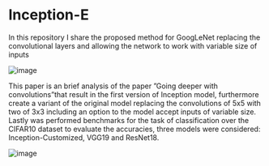 # Inception-E
In this repository I share the proposed method for GoogLeNet replacing the convolutional layers and allowing the network to work with variable size of inputs

![image](https://user-images.githubusercontent.com/23502680/115634918-f0b99400-a2e0-11eb-86ad-43ebc104520d.png)

This paper is an brief analysis of the paper ”Going deeper with convolutions”that result in the first version of Inception model, furthermore create a variant of the
original model replacing the convolutions of 5x5 with two of 3x3 including an option to the model accept inputs of variable size. Lastly was performed benchmarks for the task of classification over the CIFAR10 dataset to evaluate the accuracies, three models were considered: Inception-Customized, VGG19 and ResNet18.

![image](https://user-images.githubusercontent.com/23502680/115635023-23fc2300-a2e1-11eb-8363-9b66c0b57664.png)

